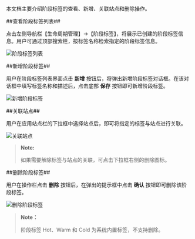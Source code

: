 
本文档主要介绍阶段标签的查看、新增、关联站点和删除操作。

##查看阶段标签列表##

点击左侧导航栏【生命周期管理】->【阶段标签】，将展示已创建的阶段标签信息。用户可通过顶部搜索栏，按标签名称检索指定的阶段标签信息。

![阶段标签列表][stage_tag_list]

##新增阶段标签##

用户在阶段标签列表界面点击 **新增** 按钮后，将弹出新增阶段标签对话框。在该对话框中填写标签名称和描述后，点击底部 **保存** 按钮即可新增阶段标签。

![新增阶段标签][stage_tag_create]

##关联站点##

用户在应用站点栏的下拉框中选择站点后，即可将指定的标签与站点进行关联。

![关联站点][stage_tag_site]

>**Note:**
>
> 如果需要解除标签与站点的关联，可点击下拉框右侧的删除图标。

##删除阶段标签##

用户在操作栏点击 **删除** 按钮后，在弹出的提示框中点击 **确认** 按钮即可删除该阶段标签。

![删除阶段标签][stage_tag_delete]

>**Note：**
>
> 阶段标签 Hot、Warm 和 Cold 为系统内置标签，不支持删除。

[stage_tag_list]:Om/Operation/LifeCycle/stage_tag_list.png
[stage_tag_create]:Om/Operation/LifeCycle/stage_tag_create.png
[stage_tag_delete]:Om/Operation/LifeCycle/stage_tag_delete.png
[stage_tag_site]:Om/Operation/LifeCycle/stage_tag_site.png